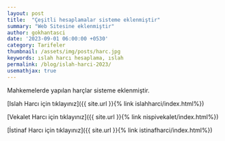 ```yaml
---
layout: post
title:  "Çeşitli hesaplamalar sisteme eklenmiştir"
summary: "Web Sitesine eklenmiştir"
author: gokhantasci
date: '2023-09-01 06:00:00 +0530'
category: Tarifeler
thumbnail: /assets/img/posts/harc.jpg
keywords: ıslah harcı hesaplama, ıslah
permalink: /blog/islah-harci-2023/
usemathjax: true
---
```


Mahkemelerde yapılan harçlar  sisteme eklenmiştir.


[Islah Harcı için tıklayınız]({{ site.url }}{% link islahharci/index.html%})

[Vekalet Harcı için tıklayınız]({{ site.url }}{% link nispivekalet/index.html%})

[İstinaf Harcı için tıklayınız]({{ site.url }}{% link istinafharci/index.html%})